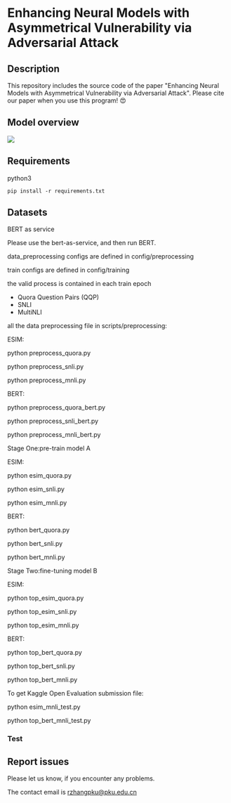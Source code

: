 # Enhancing Neural Models with Asymmetrical Vulnerability via Adversarial Attack

## Description
This repository includes the source code of the paper "Enhancing Neural Models with Asymmetrical Vulnerability via Adversarial Attack". Please cite our paper when you use this program! 😍

## Model overview
![](https://i.loli.net/2019/11/21/gVDjRvxpUkZGIbq.png)

## Requirements
python3

```
pip install -r requirements.txt
```

## Datasets

BERT as service

Please use the bert-as-service, and then run BERT.

data_preprocessing configs are defined in config/preprocessing


train configs are defined in config/training

the valid process is contained in each train epoch

* Quora Question Pairs (QQP)
* SNLI
* MultiNLI


all the data preprocessing file in scripts/preprocessing:

ESIM:

python preprocess_quora.py

python preprocess_snli.py

python preprocess_mnli.py

BERT:

python preprocess_quora_bert.py

python preprocess_snli_bert.py

python preprocess_mnli_bert.py


Stage One:pre-train model A

ESIM:

python esim_quora.py 

python esim_snli.py

python esim_mnli.py

BERT:

python bert_quora.py

python bert_snli.py

python bert_mnli.py

Stage Two:fine-tuning model B

ESIM:

python top_esim_quora.py

python top_esim_snli.py

python top_esim_mnli.py

BERT:

python top_bert_quora.py

python top_bert_snli.py

python top_bert_mnli.py

To get Kaggle Open Evaluation submission file:

python esim_mnli_test.py

python top_bert_mnli_test.py

### Test


## Report issues
Please let us know, if you encounter any problems.

The contact email is rzhangpku@pku.edu.cn


